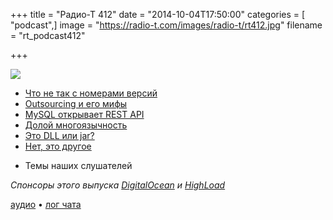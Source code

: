 +++
title = "Радио-Т 412"
date = "2014-10-04T17:50:00"
categories = [ "podcast",]
image = "https://radio-t.com/images/radio-t/rt412.jpg"
filename = "rt_podcast412"

+++

![](https://radio-t.com/images/radio-t/rt412.jpg)

* [Что не так с номерами версий](http://developer.telerik.com/featured/lies-damn-lies-version-numbers/)
* [Outsourcing и его мифы](http://prsm.tc/vXJ2gd)
* [MySQL открывает REST API](http://www.infoq.com/news/2014/09/MySQL-REST)
* [Долой многоязычность](http://nr.news-republic.com/Web/ArticleWeb.aspx?regionid=1&articleid=29115691&m=d)
* [Это DLL или jar?](http://blog.cleancoder.com/uncle-bob/2014/09/19/MicroServicesAndJars.html)
* [Нет, это другое](http://prsm.tc/l9pD5D)
- Темы наших слушателей

_Спонсоры этого выпуска [DigitalOcean](https://do.co/radiot) и [HighLoad](http://highload.ru/radio-t/)_

[аудио](https://cdn.radio-t.com/rt_podcast412.mp3) • [лог чата](http://chat.radio-t.com/logs/radio-t-412.html)
<audio src="https://cdn.radio-t.com/rt_podcast412.mp3" preload="none"></audio>
